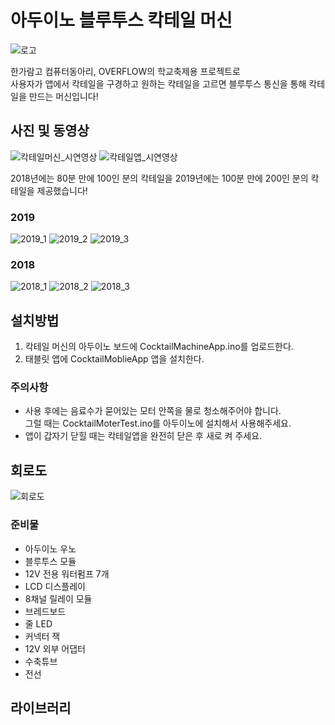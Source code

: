 # 아두이노 블루투스 칵테일 머신
 ![로고](/image/로고.png)
 
 한가람고 컴퓨터동아리, OVERFLOW의 학교축제용 프로젝트로  
 사용자가 앱에서 칵테일을 구경하고 원하는 칵테일을 고르면 블루투스 통신을 통해 칵테일을 만드는 머신입니다!  
  
## 사진 및 동영상
 ![칵테일머신_시연영상](/gif/칵테일머신_시연영상.gif)
 ![칵테일앱_시연영상](/gif/칵테일앱_시연영상.gif)
 
 2018년에는 80분 만에 100인 분의 칵테일을 2019년에는 100분 만에 200인 분의 칵테일을 제공했습니다!  
 
 ### 2019
  ![2019_1](/image/2019_1.jpeg)
  ![2019_2](/image/2019_2.jpeg)
  ![2019_3](/image/2019_3.jpeg)

 ### 2018
  ![2018_1](/image/2018_1.jpeg)
  ![2018_2](/image/2018_2.jpeg)
  ![2018_3](/image/2018_3.jpeg)

## 설치방법
 1. 칵테일 머신의 아두이노 보드에 CocktailMachineApp.ino를 업로드한다.
 2. 태블릿 앱에 CocktailMoblieApp 앱을 설치한다.
 
 ### 주의사항
  * 사용 후에는 음료수가 묻어있는 모터 안쪽을 물로 청소해주어야 합니다.  
    그럴 때는 CocktailMoterTest.ino를 아두이노에 설치해서 사용해주세요.
  * 앱이 갑자기 닫힐 때는 칵테일앱을 완전히 닫은 후 새로 켜 주세요.
  
## 회로도
 ![회로도](/image/칵테일머신_회로도.png)

 ### 준비물
  * 아두이노 우노
  * 블루투스 모듈
  * 12V 전용 워터펌프 7개
  * LCD 디스플레이
  * 8채널 릴레이 모듈
  * 브레드보드
  * 줄 LED
  * 커넥터 잭
  * 12V 외부 어댑터
  * 수축튜브
  * 전선

## 라이브러리
 

